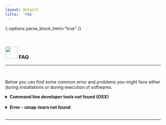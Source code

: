 ```yaml
---
layout: default
title:  'FAQ'
---
```


{::options parse_block_html="true" /}

<style>
h1, .h1, h2, .h2, h3, .h3, h4, .h4 { margin-top: 50px }
p.caption {font-size: 0.9em;font-style: italic;color: grey;margin-right: 10%;margin-left: 10%;text-align: justify}
</style>

### <img border="0" src="https://www.svgrepo.com/show/83019/faq-button.svg" width="40" height="40"> FAQ
***

<br/>

Below you can find some common error and problems you might face either during installations or during execution of softwares.


<details>
<summary><b>Command line developer tools not found (OSX)</b></summary>
<p>

If you don't yet have Mac OSX command line developer tools, please install it using:

```
xcode-select --install
```

</p>
</details>

<br/>


<details>
<summary><b>Error - umap-learn not found</b></summary>
<p>

If your R does not find the correct python version, it will complain that `umap-learn` is not installed and ask you to install it. Here are some tips on how to find the correct python version that was installed in the conda environment.

<br/>

**Try selecting the correct conda env in R**

In this example the conda environment is named `scRNAseq2021`.
```
library(reticulate)
reticulate::use_conda("scRNAseq2021")
```

Then check what python you have in R:
```
reticulate::py_config()
# should read at top:
python:         /Users/asbj/miniconda3/envs/scRNAseq2021/bin/python
```

If that still is not right, you may have an `r-reticulate` python installation as well and need to perform the steps below.

<br/>

**Restart R and select python version**

OBS! Before doing anything else you need to select python version.

First, find out what path you have to your conda python (in TERMINAL):
```
which python
/Users/asbj/miniconda3/envs/scRNAseq2021/bin/python
```

Then in R (after restarting):
```
reticulate::use_python("/Users/asbj/miniconda3/envs/scRNAseq2021/bin/python", required=T)
```

Then check again with `py_config` if correct version of python is used:
```
reticulate::py_config()
```

If you have the correct version now, you should be able to run UMAP without issues.

</p>
</details>

<br/>







***
